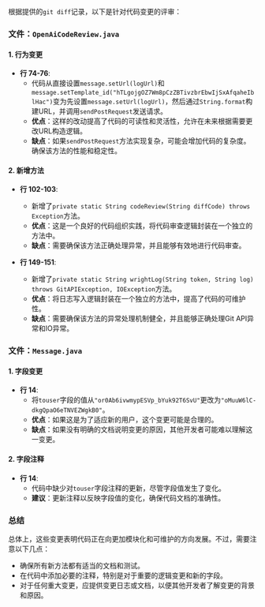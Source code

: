 根据提供的`git diff`记录，以下是针对代码变更的评审：

### 文件：`OpenAiCodeReview.java`

#### 1. 行为变更
- **行 74-76**:
  - 代码从直接设置`message.setUrl(logUrl)`和`message.setTemplate_id("hTLgojgOZ7Wm8pCzZBTivzbrEbwIjSxAfqaheIblHac")`变为先设置`message.setUrl(logUrl)`，然后通过`String.format`构建URL，并调用`sendPostRequest`发送请求。
  - **优点**：这样的改动提高了代码的可读性和灵活性，允许在未来根据需要更改URL构造逻辑。
  - **缺点**：如果`sendPostRequest`方法实现复杂，可能会增加代码的复杂度。确保该方法的性能和稳定性。

#### 2. 新增方法
- **行 102-103**:
  - 新增了`private static String codeReview(String diffCode) throws Exception`方法。
  - **优点**：这是一个良好的代码组织实践，将代码审查逻辑封装在一个独立的方法中。
  - **缺点**：需要确保该方法正确处理异常，并且能够有效地进行代码审查。

- **行 149-151**:
  - 新增了`private static String wrightLog(String token, String log) throws GitAPIException, IOException`方法。
  - **优点**：将日志写入逻辑封装在一个独立的方法中，提高了代码的可维护性。
  - **缺点**：需要确保该方法的异常处理机制健全，并且能够正确处理Git API异常和IO异常。

### 文件：`Message.java`

#### 1. 字段变更
- **行 14**:
  - 将`touser`字段的值从`"or0Ab6ivwmypESVp_bYuk92T6SvU"`更改为`"oMuuW6lC-dkgQpaO6eTNVEZWgkB0"`。
  - **优点**：如果这是为了适应新的用户，这个变更可能是合理的。
  - **缺点**：如果没有明确的文档说明变更的原因，其他开发者可能难以理解这一变更。

#### 2. 字段注释
- **行 14**:
  - 代码中缺少对`touser`字段注释的更新，尽管字段值发生了变化。
  - **建议**：更新注释以反映字段值的变化，确保代码文档的准确性。

### 总结
总体上，这些变更表明代码正在向更加模块化和可维护的方向发展。不过，需要注意以下几点：
- 确保所有新方法都有适当的文档和测试。
- 在代码中添加必要的注释，特别是对于重要的逻辑变更和新的字段。
- 对于任何重大变更，应提供变更日志或文档，以便其他开发者了解变更的背景和原因。